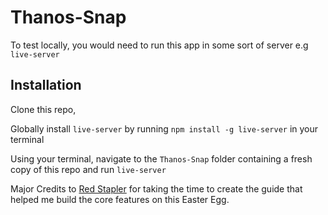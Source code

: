 # Thanos-Snap

To test locally, you would need to run this app in some sort of server e.g `live-server`

## Installation
Clone this repo,

Globally install `live-server` by running `npm install -g live-server` in your terminal

Using your terminal, navigate to the `Thanos-Snap` folder containing a fresh copy of this repo and run `live-server`

Major Credits to [Red Stapler](https://redstapler.co) for taking the time to create the guide that helped me build the core features on this Easter Egg.
